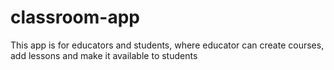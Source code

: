 # classroom-app
This app is for educators and students, where educator can create courses, add lessons and make it available to students

